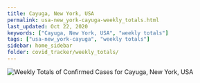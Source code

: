 ```yaml
---
title: Cayuga, New York, USA
permalink: usa-new_york-cayuga-weekly_totals.html
last_updated: Oct 22, 2020
keywords: ["Cayuga, New York, USA", "weekly totals"]
tags: ["usa-new_york-cayuga", "weekly totals"]
sidebar: home_sidebar
folder: covid_tracker/weekly_totals/
---
```


![Weekly Totals of Confirmed Cases for Cayuga, New York, USA](images/graphs/usa-new_york-cayuga-weekly_totals_graph.png)
